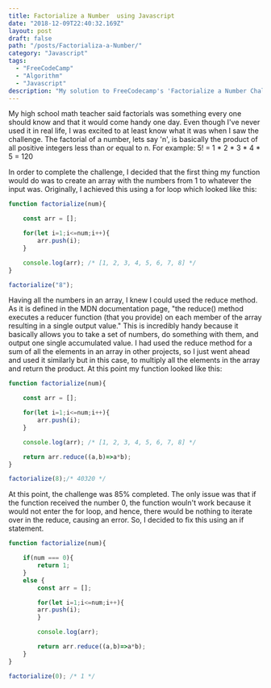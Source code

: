 ```yaml
---
title: Factorialize a Number  using Javascript
date: "2018-12-09T22:40:32.169Z"
layout: post
draft: false
path: "/posts/Factorializa-a-Number/"
category: "Javascript"
tags:
  - "FreeCodeCamp"
  - "Algorithm"
  - "Javascript"
description: "My solution to FreeCodecamp's 'Factorialize a Number Challenge', on the Basic Algorithm scripting section. For this one, I used the Array.from and reduce methods"
---
```


My high school math teacher said factorials was something every one should know and that it would come handy one day. Even though I've never used it in real life, I was excited to at least know what it was when I saw the challenge. The factorial of a number, lets say 'n', is basically the product of all positive integers less than or equal to n. For example: 5! = 1 * 2 * 3 * 4 * 5 = 120

In order to complete the challenge, I decided that the first thing my function would do was to create an array with the numbers from 1 to whatever the input was. Originally, I achieved this using a for loop which looked like this:

```js
function factorialize(num){

	const arr = [];

	for(let i=1;i<=num;i++){
		arr.push(i);
	}

	console.log(arr); /* [1, 2, 3, 4, 5, 6, 7, 8] */
}

factorialize("8"); 

```

Having all the numbers in an array, I knew I could used the reduce method. As it is defined in the MDN documentation page, "the reduce() method executes a reducer function (that you provide) on each member of the array resulting in a single output value." This is incredibly handy because it basically allows you to take a set of numbers, do something with them, and output one single accumulated value. I had used the reduce method for a sum of all the elements in an array in other projects, so I just went ahead and used it similarly but in this case, to multiply all the elements in the array and return the product. At this point my function looked like this:


```js
function factorialize(num){

	const arr = [];

	for(let i=1;i<=num;i++){
		arr.push(i);
	}

	console.log(arr); /* [1, 2, 3, 4, 5, 6, 7, 8] */

	return arr.reduce((a,b)=>a*b); 
}

factorialize(8);/* 40320 */

```
At this point, the challenge was 85% completed. The only issue was that if the function received the number 0, the function wouln't work because it would not enter the for loop, and hence, there would be nothing to iterate over in the reduce, causing an error. So, I decided to fix this using an if statement. 

```js
function factorialize(num){

	if(num === 0){
		return 1;
	}
	else {
		const arr = [];

		for(let i=1;i<=num;i++){
		arr.push(i);
		}

		console.log(arr); 

		return arr.reduce((a,b)=>a*b); 
	}
}

factorialize(0); /* 1 */




```
